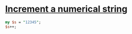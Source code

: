 [1]: http://rosettacode.org/wiki/Increment_a_numerical_string

# [Increment a numerical string][1]

```perl
my $s = "12345";
$s++;
```